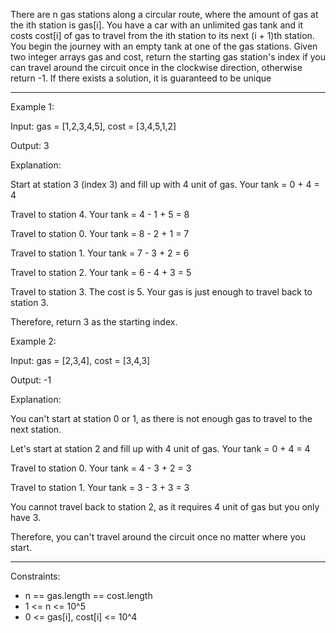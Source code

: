 There are n gas stations along a circular route, where the amount of gas at the ith station is gas[i].
You have a car with an unlimited gas tank and it costs cost[i] of gas to travel from the ith station to its next (i + 1)th station. You begin the journey with an empty tank at one of the gas stations.
Given two integer arrays gas and cost, return the starting gas station's index if you can travel around the circuit once in the clockwise direction, otherwise return -1. If there exists a solution, it is guaranteed to be unique

---

Example 1:

Input: gas = [1,2,3,4,5], cost = [3,4,5,1,2]

Output: 3

Explanation:

Start at station 3 (index 3) and fill up with 4 unit of gas. Your tank = 0 + 4 = 4

Travel to station 4. Your tank = 4 - 1 + 5 = 8

Travel to station 0. Your tank = 8 - 2 + 1 = 7

Travel to station 1. Your tank = 7 - 3 + 2 = 6

Travel to station 2. Your tank = 6 - 4 + 3 = 5

Travel to station 3. The cost is 5. Your gas is just enough to travel back to station 3.

Therefore, return 3 as the starting index.

Example 2:

Input: gas = [2,3,4], cost = [3,4,3]

Output: -1

Explanation:

You can't start at station 0 or 1, as there is not enough gas to travel to the next station.

Let's start at station 2 and fill up with 4 unit of gas. Your tank = 0 + 4 = 4

Travel to station 0. Your tank = 4 - 3 + 2 = 3

Travel to station 1. Your tank = 3 - 3 + 3 = 3

You cannot travel back to station 2, as it requires 4 unit of gas but you only have 3.

Therefore, you can't travel around the circuit once no matter where you start.


---

Constraints:
- n == gas.length == cost.length
- 1 <= n <= 10^5
- 0 <= gas[i], cost[i] <= 10^4